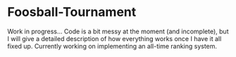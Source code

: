 # Foosball-Tournament

Work in progress... Code is a bit messy at the moment (and incomplete), but I will give a detailed description of how everything works once I have it all fixed up. Currently working on implementing an all-time ranking system.
